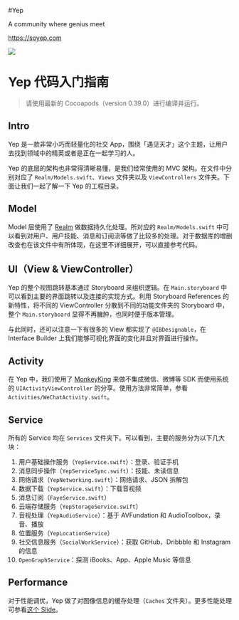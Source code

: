 #Yep

A community where genius meet

https://soyep.com

![](http://blog.zhowkev.in/content/images/2016/02/image.png)

# Yep 代码入门指南

> 请使用最新的 Cocoapods（version 0.39.0）进行编译并运行。

## Intro

Yep 是一款非常小巧而轻量化的社交 App，围绕「遇见天才」这个主题，让用户去找到领域中的精英或者是正在一起学习的人。

Yep 的底层的架构也非常得清晰易懂，是我们经常使用的 MVC 架构。在文件中分别对应了 `Realm/Models.swift`、`Views` 文件夹以及 `ViewControllers` 文件夹。下面让我们一起了解一下 Yep 的工程目录。

## Model

Model 层使用了 [Realm](https://realm.io) 做数据持久化处理。所对应的 `Realm/Models.swift` 中可以看到对用户、用户技能、消息和订阅流等做了比较多的处理。对于数据库的增删改查也在该文件中有所体现，在这里不详细展开，可以直接参考代码。

## UI（View & ViewController）

Yep 的整个视图跳转基本通过 Storyboard 来组织逻辑。在 `Main.storyboard` 中可以看到主要的界面跳转以及连接的实现方式。利用 Storyboard References 的新特性，将不同的 ViewController 分散到不同的功能文件夹的 Storyboard 中，整个 `Main.storyboard` 显得不再臃肿，也同时便于版本管理。

与此同时，还可以注意一下有很多的 View 都实现了 `@IBDesignable`，在 Interface Builder 上我们能够可视化界面的变化并且对界面进行操作。

## Activity

在 Yep 中，我们使用了 [MonkeyKing](https://github.com/nixzhu/MonkeyKing/) 来做不集成微信、微博等 SDK 而使用系统的 `UIActivityViewController` 的分享。使用方法非常简单，参看 `Activities/WeChatActivity.swift`。

## Service

所有的 Service 均在 `Services` 文件夹下。可以看到，主要的服务分为以下几大块：

1. 用户基础操作服务（`YepService.swift`）：登录、验证手机
2. 消息同步操作（`YepServiceSync.swift`）：技能、未读信息
3. 网络请求（`YepNetworking.swift`）：网络请求、JSON 拆解包
4. 数据下载（`YepService.swift`）：下载音视频
5. 消息订阅（`FayeService.swift`）
6. 云端存储服务（`YepStorageService.swift`）
7. 音视处理（`YepAudioService`）：基于 AVFundation 和 AudioToolbox，录音、播放
8. 位置服务（`YepLocationService`）
9. 社交信息服务（`SocialWorkService`）：获取 GitHub、Dribbble 和 Instagram 的信息
10. `OpenGraphService`：探测 iBooks、App、Apple Music 等信息

## Performance

对于性能调优，Yep 做了对图像信息的缓存处理（`Caches` 文件夹）。更多性能处理可参看[这个 Slide](https://github.com/atConf/atswift-2016-resources/tree/master/keynotes/周楷雯_Faster%20iOS%20App.key)。
